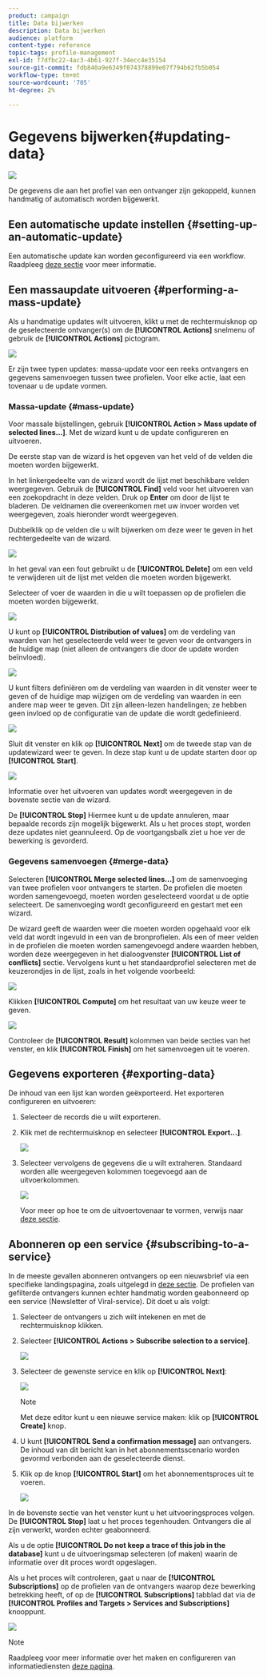 ```yaml
---
product: campaign
title: Data bijwerken
description: Data bijwerken
audience: platform
content-type: reference
topic-tags: profile-management
exl-id: f7dfbc22-4ac3-4b61-927f-34ecc4e35154
source-git-commit: fdb840a9e6349f074378899e07f794b62fb5b054
workflow-type: tm+mt
source-wordcount: '705'
ht-degree: 2%

---
```


# Gegevens bijwerken{#updating-data}

![](../../assets/v7-only.svg)

De gegevens die aan het profiel van een ontvanger zijn gekoppeld, kunnen handmatig of automatisch worden bijgewerkt.

## Een automatische update instellen {#setting-up-an-automatic-update}

Een automatische update kan worden geconfigureerd via een workflow. Raadpleeg [deze sectie](../../workflow/using/update-data.md) voor meer informatie.

## Een massaupdate uitvoeren {#performing-a-mass-update}

Als u handmatige updates wilt uitvoeren, klikt u met de rechtermuisknop op de geselecteerde ontvanger(s) om de **[!UICONTROL Actions]** snelmenu of gebruik de **[!UICONTROL Actions]** pictogram.

![](assets/s_ncs_user_action_icon.png)

Er zijn twee typen updates: massa-update voor een reeks ontvangers en gegevens samenvoegen tussen twee profielen. Voor elke actie, laat een tovenaar u de update vormen.

### Massa-update {#mass-update}

Voor massale bijstellingen, gebruik **[!UICONTROL Action > Mass update of selected lines...]**. Met de wizard kunt u de update configureren en uitvoeren.

De eerste stap van de wizard is het opgeven van het veld of de velden die moeten worden bijgewerkt.

In het linkergedeelte van de wizard wordt de lijst met beschikbare velden weergegeven. Gebruik de **[!UICONTROL Find]** veld voor het uitvoeren van een zoekopdracht in deze velden. Druk op **Enter** om door de lijst te bladeren. De veldnamen die overeenkomen met uw invoer worden vet weergegeven, zoals hieronder wordt weergegeven.

Dubbelklik op de velden die u wilt bijwerken om deze weer te geven in het rechtergedeelte van de wizard.

![](assets/s_ncs_user_update_wizard01_1.png)

In het geval van een fout gebruikt u de **[!UICONTROL Delete]** om een veld te verwijderen uit de lijst met velden die moeten worden bijgewerkt.

Selecteer of voer de waarden in die u wilt toepassen op de profielen die moeten worden bijgewerkt.

![](assets/s_ncs_user_update_wizard01_12.png)

U kunt op **[!UICONTROL Distribution of values]** om de verdeling van waarden van het geselecteerde veld weer te geven voor de ontvangers in de huidige map (niet alleen de ontvangers die door de update worden beïnvloed).

![](assets/s_ncs_user_update_wizard01_2.png)

U kunt filters definiëren om de verdeling van waarden in dit venster weer te geven of de huidige map wijzigen om de verdeling van waarden in een andere map weer te geven. Dit zijn alleen-lezen handelingen; ze hebben geen invloed op de configuratie van de update die wordt gedefinieerd.

![](assets/s_ncs_user_update_wizard01_3.png)

Sluit dit venster en klik op **[!UICONTROL Next]** om de tweede stap van de updatewizard weer te geven. In deze stap kunt u de update starten door op **[!UICONTROL Start]**.

![](assets/s_ncs_user_update_wizard01_4.png)

Informatie over het uitvoeren van updates wordt weergegeven in de bovenste sectie van de wizard.

De **[!UICONTROL Stop]** Hiermee kunt u de update annuleren, maar bepaalde records zijn mogelijk bijgewerkt. Als u het proces stopt, worden deze updates niet geannuleerd. Op de voortgangsbalk ziet u hoe ver de bewerking is gevorderd.

### Gegevens samenvoegen {#merge-data}

Selecteren **[!UICONTROL Merge selected lines...]** om de samenvoeging van twee profielen voor ontvangers te starten. De profielen die moeten worden samengevoegd, moeten worden geselecteerd voordat u de optie selecteert. De samenvoeging wordt geconfigureerd en gestart met een wizard.

De wizard geeft de waarden weer die moeten worden opgehaald voor elk veld dat wordt ingevuld in een van de bronprofielen. Als een of meer velden in de profielen die moeten worden samengevoegd andere waarden hebben, worden deze weergegeven in het dialoogvenster **[!UICONTROL List of conflicts]** sectie. Vervolgens kunt u het standaardprofiel selecteren met de keuzerondjes in de lijst, zoals in het volgende voorbeeld:

![](assets/s_ncs_user_merge_wizard01_1.png)

Klikken **[!UICONTROL Compute]** om het resultaat van uw keuze weer te geven.

![](assets/s_ncs_user_merge_wizard01_2.png)

Controleer de **[!UICONTROL Result]** kolommen van beide secties van het venster, en klik **[!UICONTROL Finish]** om het samenvoegen uit te voeren.

## Gegevens exporteren {#exporting-data}

De inhoud van een lijst kan worden geëxporteerd. Het exporteren configureren en uitvoeren:

1. Selecteer de records die u wilt exporteren.
1. Klik met de rechtermuisknop en selecteer **[!UICONTROL Export...]**.

   ![](assets/s_ncs_user_export_list.png)

1. Selecteer vervolgens de gegevens die u wilt extraheren. Standaard worden alle weergegeven kolommen toegevoegd aan de uitvoerkolommen.

   ![](assets/s_ncs_user_export_list_start.png)

   Voor meer op hoe te om de uitvoertovenaar te vormen, verwijs naar [deze sectie](../../platform/using/executing-export-jobs.md).

## Abonneren op een service {#subscribing-to-a-service}

In de meeste gevallen abonneren ontvangers op een nieuwsbrief via een specifieke landingspagina, zoals uitgelegd in [deze sectie](../../delivery/using/managing-subscriptions.md). De profielen van gefilterde ontvangers kunnen echter handmatig worden geabonneerd op een service (Newsletter of Viral-service). Dit doet u als volgt:

1. Selecteer de ontvangers u zich wilt intekenen en met de rechtermuisknop klikken.
1. Selecteer **[!UICONTROL Actions > Subscribe selection to a service]**.

   ![](assets/s_ncs_user_selection_subscribe_service.png)

1. Selecteer de gewenste service en klik op **[!UICONTROL Next]**:

   ![](assets/s_ncs_user_selection_subscribe_service_2.png)

   >[!NOTE]
   >
   >Met deze editor kunt u een nieuwe service maken: klik op **[!UICONTROL Create]** knop.

1. U kunt **[!UICONTROL Send a confirmation message]** aan ontvangers. De inhoud van dit bericht kan in het abonnementsscenario worden gevormd verbonden aan de geselecteerde dienst.
1. Klik op de knop **[!UICONTROL Start]** om het abonnementsproces uit te voeren.

   ![](assets/s_ncs_user_selection_subscribe_service_3.png)

In de bovenste sectie van het venster kunt u het uitvoeringsproces volgen. De **[!UICONTROL Stop]** laat u het proces tegenhouden. Ontvangers die al zijn verwerkt, worden echter geabonneerd.

Als u de optie **[!UICONTROL Do not keep a trace of this job in the database]** kunt u de uitvoeringsmap selecteren (of maken) waarin de informatie over dit proces wordt opgeslagen.

Als u het proces wilt controleren, gaat u naar de **[!UICONTROL Subscriptions]** op de profielen van de ontvangers waarop deze bewerking betrekking heeft, of op de **[!UICONTROL Subscriptions]** tabblad dat via de **[!UICONTROL Profiles and Targets > Services and Subscriptions]** knooppunt.

![](assets/s_ncs_user_selection_subscribe_service_4.png)

>[!NOTE]
>
>Raadpleeg voor meer informatie over het maken en configureren van informatiediensten [deze pagina](../../delivery/using/managing-subscriptions.md).
